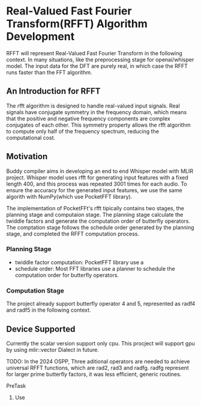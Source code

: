 # Real-Valued Fast Fourier Transform(RFFT) Algorithm Development

RFFT will represent Real-Valued Fast Fourier Transform in the following context.
In many situations, like the preprocessing stage for openai/whisper model. The input data for the DFT are purely real, in which case the RFFT runs faster than the FFT algorithm.


## An Introduction for RFFT
The rfft algorithm is designed to handle real-valued input signals. Real signals have conjugate symmetry in the frequency domain, which means that the positive and negative frequency components are complex conjugates of each other. This symmetry property allows the rfft algorithm to compute only half of the frequency spectrum, reducing the computational cost.

## Motivation
Buddy compiler aims in developing an end to end Whisper model with MLIR project. Whisper model uses rfft for generating input features with a fixed length 400, and this process was repeated 3001 times for each audio. To ensure the accuracy for the generated input features, we use the same algorith with NumPy(which use PocketFFT library).

The implementation of PocketFFt's rfft tipically contains two stages, the planning stage and computaion stage. The planning stage calculate the twiddle factors and generate the computation order of butterfly operators. The comptation stage follows the schedule order generated by the planning stage, and completed the RFFT computation process.

### Planning Stage
- twiddle factor computation: PocketFFT library use a 
- schedule order: Most FFT libraries use a planner to schedule the computation order for butterfly operators.

### Computation Stage
The project already support butterfly operator 4 and 5, represented as radf4 and radf5 in the following context.

## Device Supported
Currently the scalar version support only cpu. 
This procject will support gpu by using mlir::vector Dialect in future.

TODO:
In the 2024 OSPP, Three aditional operators are needed to achieve universal RFFT functions, which are rad2, rad3 and radfg. radfg represent for larger prime butterfly factors, it was less efficient, generic routines.


PreTask
1. Use 
